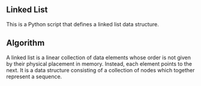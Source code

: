 ## Linked List

This is a Python script that defines a linked list data structure.


## Algorithm 
A linked list is a linear collection of data elements whose order is not given by their physical placement in memory.
Instead, each element points to the next. It is a data structure consisting of a collection of nodes which together represent a sequence.

